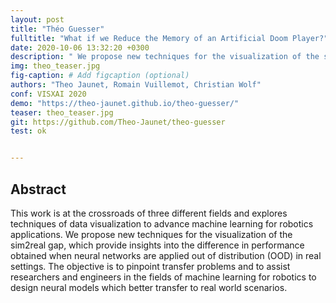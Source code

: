 ```yaml
---
layout: post
title: "Théo Guesser"
fulltitle: "What if we Reduce the Memory of an Artificial Doom Player?"
date: 2020-10-06 13:32:20 +0300
description: " We propose new techniques for the visualization of the sim2real gap, which provide insights into the difference in performance obtained when neural networks are applied out of distribution (OOD) in real settings."
img: theo_teaser.jpg
fig-caption: # Add figcaption (optional)
authors: "Theo Jaunet, Romain Vuillemot, Christian Wolf"
conf: VISXAI 2020
demo: "https://theo-jaunet.github.io/theo-guesser/"
teaser: theo_teaser.jpg
git: https://github.com/Theo-Jaunet/theo-guesser
test: ok


---
```



## Abstract   


This work is at the crossroads of three different fields and explores techniques of data visualization to advance machine learning for robotics applications. We propose new techniques for the visualization of the sim2real gap, which provide insights into the difference in performance obtained when neural networks are applied out of distribution (OOD) in real settings. The objective is to pinpoint transfer problems and to assist researchers and engineers in the fields of machine learning for robotics to design neural models which better transfer to real world scenarios.

 

 

 

 

 

